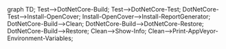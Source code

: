 <div class="mermaid">
graph TD;
Test-->DotNetCore-Build;
Test-->DotNetCore-Test;
DotNetCore-Test-->Install-OpenCover;
Install-OpenCover-->Install-ReportGenerator;
DotNetCore-Build-->Clean;
DotNetCore-Build-->DotNetCore-Restore;
DotNetCore-Build-->Restore;
Clean-->Show-Info;
Clean-->Print-AppVeyor-Environment-Variables;
</div>
